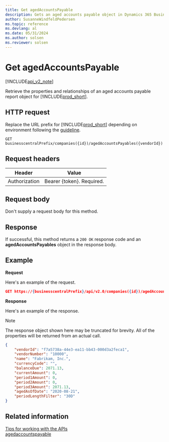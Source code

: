 ```yaml
---
title: Get agedAccountsPayable  
description: Gets an aged accounts payable object in Dynamics 365 Business Central.
author: SusanneWindfeldPedersen
ms.topic: reference
ms.devlang: al
ms.date: 05/31/2024
ms.author: solsen
ms.reviewer: solsen
---
```


# Get agedAccountsPayable

[!INCLUDE[api_v2_note](../../../includes/api_v2_note.md)]

Retrieve the properties and relationships of an aged accounts payable report object for [!INCLUDE[prod_short](../../../includes/prod_short.md)].

## HTTP request
Replace the URL prefix for [!INCLUDE[prod_short](../../../includes/prod_short.md)] depending on environment following the [guideline](../../v2.0/endpoints-apis-for-dynamics.md).
```
GET businesscentralPrefix/companies({id})/agedAccountsPayables({vendorId})
```

## Request headers

|Header        |Value                     |
|--------------|--------------------------|
|Authorization |Bearer {token}. Required. |

## Request body
Don't supply a request body for this method.

## Response
If successful, this method returns a ```200 OK``` response code and an **agedAccountsPayables** object in the response body.

## Example

**Request**

Here's an example of the request.
```json
GET https://{businesscentralPrefix}/api/v2.0/companies({id})/agedAccountsPayables({vendorId})
```

**Response**

Here's an example of the response. 

> [!NOTE]  
>   The response object shown here may be truncated for brevity. All of the properties will be returned from an actual call.

```json
{
    "vendorId": "f7a5738a-44e3-ea11-bb43-000d3a2feca1",
    "vendorNumber": "10000",
    "name": "Fabrikam, Inc.",
    "currencyCode": "",
    "balanceDue": 2071.13,
    "currentAmount": 0,
    "period1Amount": 0,
    "period2Amount": 0,
    "period3Amount": 2071.13,
    "agedAsOfDate": "2020-08-21",
    "periodLengthFilter": "30D"
}
```


## Related information

[Tips for working with the APIs](../../../developer/devenv-connect-apps-tips.md)  
[agedaccountspayable](../resources/dynamics_agedaccountspayable.md)
